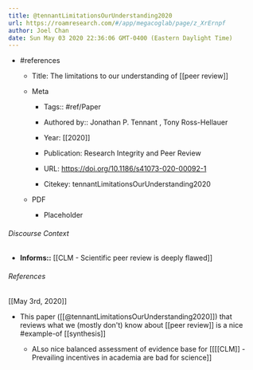 ```yaml
---
title: @tennantLimitationsOurUnderstanding2020
url: https://roamresearch.com/#/app/megacoglab/page/z_XrErnpf
author: Joel Chan
date: Sun May 03 2020 22:36:06 GMT-0400 (Eastern Daylight Time)
---
```


- #references

    - Title: The limitations to our understanding of [[peer review]]

    - Meta

        - Tags:: #ref/Paper

        - Authored by::  Jonathan P. Tennant ,  Tony Ross-Hellauer

        - Year: [[2020]]

        - Publication: Research Integrity and Peer Review

        - URL: https://doi.org/10.1186/s41073-020-00092-1

        - Citekey: tennantLimitationsOurUnderstanding2020

    - PDF

        - Placeholder

###### Discourse Context

- **Informs::** [[CLM - Scientific peer review is deeply flawed]]

###### References

[[May 3rd, 2020]]

- This paper ([[@tennantLimitationsOurUnderstanding2020]]) that reviews what we (mostly don't) know about [[peer review]] is a nice #example-of [[synthesis]]

    - ALso nice balanced assessment of evidence base for [[[[CLM]] - Prevailing incentives in academia are bad for science]]
